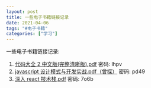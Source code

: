 ```yaml
---
layout: post
title: 一些电子书籍链接记录
date: 2021-04-06
tags: "#电子书籍"
categories: ["学习"]
---
```


一些电子书籍链接记录:

1. [代码大全 2 中文版(完整清晰版).pdf](https://pan.baidu.com/s/1VZ2anKyMgm3gTkeYktpkaQ) 密码: lhpv
2. [javascript 设计模式与开发实战.pdf（曾探）](https://pan.baidu.com/s/1Thn91nCt23ymspWKyO7_qQ) 密码: pd49
3. [深入 react 技术栈.pdf](https://pan.baidu.com/s/1sdU6Uv2Nvppp2YEv8zUZzw) 密码: 7o6b
